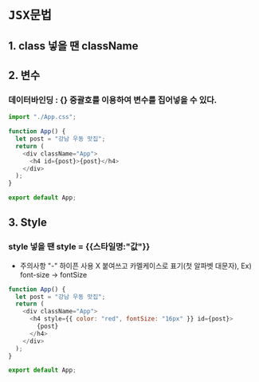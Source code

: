 # `JSX문법`

## 1. class 넣을 땐 className

## 2. 변수

### 데이터바인딩 : {} 중괄호를 이용하여 변수를 집어넣을 수 있다.

```js
import "./App.css";

function App() {
  let post = "강남 우동 맛집";
  return (
    <div className="App">
      <h4 id={post}>{post}</h4>
    </div>
  );
}

export default App;
```

## 3. Style

### style 넣을 땐 style = {{스타일명:"값"}}

- 주의사항 "-" 하이픈 사용 X 붙여쓰고 카멜케이스로 표기(첫 알파벳 대문자), Ex) font-size -> fontSize

```js
function App() {
  let post = "강남 우동 맛집";
  return (
    <div className="App">
      <h4 style={{ color: "red", fontSize: "16px" }} id={post}>
        {post}
      </h4>
    </div>
  );
}

export default App;
```
